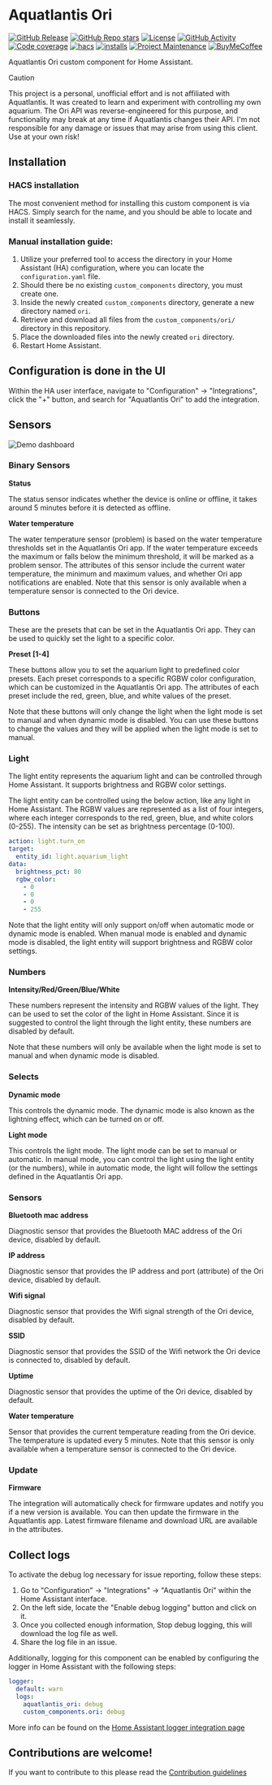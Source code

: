 # Aquatlantis Ori

[![GitHub Release][releases-shield]][releases]
[![GitHub Repo stars][stars-shield]][stars]
[![License][license-shield]](LICENSE)
[![GitHub Activity][commits-shield]][commits]
[![Code coverage][codecov-shield]][codecov]
[![hacs][hacs-shield]][hacs]
[![installs][hacs-installs-shield]][ha-active-installation-badges]
[![Project Maintenance][maintenance-shield]][maintainer]
[![BuyMeCoffee][buymecoffeebadge]][buymecoffee]

Aquatlantis Ori custom component for Home Assistant.

> [!CAUTION]
> This project is a personal, unofficial effort and is not affiliated with Aquatlantis. It was created to learn and experiment with controlling my own aquarium.
> The Ori API was reverse-engineered for this purpose, and functionality may break at any time if Aquatlantis changes their API.
> I'm not responsible for any damage or issues that may arise from using this client. Use at your own risk!

## Installation

### HACS installation

The most convenient method for installing this custom component is via HACS. Simply search for the name, and you should be able to locate and install it seamlessly.

### Manual installation guide:

1. Utilize your preferred tool to access the directory in your Home Assistant (HA) configuration, where you can locate the `configuration.yaml` file.
2. Should there be no existing `custom_components` directory, you must create one.
3. Inside the newly created `custom_components` directory, generate a new directory named `ori`.
4. Retrieve and download all files from the `custom_components/ori/` directory in this repository.
5. Place the downloaded files into the newly created `ori` directory.
6. Restart Home Assistant.

## Configuration is done in the UI

Within the HA user interface, navigate to "Configuration" -> "Integrations", click the "+" button, and search for "Aquatlantis Ori" to add the integration.

## Sensors

![Demo dashboard](/img/demo_dashboard.png)

### Binary Sensors

**Status**

The status sensor indicates whether the device is online or offline, it takes around 5 minutes before it is detected as offline.

**Water temperature**

The water temperature sensor (problem) is based on the water temperature thresholds set in the Aquatlantis Ori app. If the water temperature exceeds the maximum or falls below the minimum threshold, it will be marked as a problem sensor. The attributes of this sensor include the current water temperature, the minimum and maximum values, and whether Ori app notifications are enabled. Note that this sensor is only available when a temperature sensor is connected to the Ori device.

### Buttons

These are the presets that can be set in the Aquatlantis Ori app. They can be used to quickly set the light to a specific color.

**Preset [1-4]**

These buttons allow you to set the aquarium light to predefined color presets. Each preset corresponds to a specific RGBW color configuration, which can be customized in the Aquatlantis Ori app. The attributes of each preset include the red, green, blue, and white values of the preset.

Note that these buttons will only change the light when the light mode is set to manual and when dynamic mode is disabled. You can use these buttons to change the values and they will be applied when the light mode is set to manual.

### Light

The light entity represents the aquarium light and can be controlled through Home Assistant. It supports brightness and RGBW color settings.

The light entity can be controlled using the below action, like any light in Home Assistant. The RGBW values are represented as a list of four integers, where each integer corresponds to the red, green, blue, and white colors (0-255). The intensity can be set as brightness percentage (0-100).

```yaml
action: light.turn_on
target:
  entity_id: light.aquarium_light
data:
  brightness_pct: 80
  rgbw_color:
    - 0
    - 0
    - 0
    - 255
```

Note that the light entity will only support on/off when automatic mode or dynamic mode is enabled. When manual mode is enabled and dynamic mode is disabled, the light entity will support brightness and RGBW color settings.

### Numbers

**Intensity/Red/Green/Blue/White**

These numbers represent the intensity and RGBW values of the light. They can be used to set the color of the light in Home Assistant.
Since it is suggested to control the light through the light entity, these numbers are disabled by default.

Note that these numbers will only be available when the light mode is set to manual and when dynamic mode is disabled.

### Selects

**Dynamic mode**

This controls the dynamic mode. The dynamic mode is also known as the lightning effect, which can be turned on or off.

**Light mode**

This controls the light mode. The light mode can be set to manual or automatic. In manual mode, you can control the light using the light entity (or the numbers), while in automatic mode, the light will follow the settings defined in the Aquatlantis Ori app.

### Sensors

**Bluetooth mac address**

Diagnostic sensor that provides the Bluetooth MAC address of the Ori device, disabled by default.

**IP address**

Diagnostic sensor that provides the IP address and port (attribute) of the Ori device, disabled by default.

**Wifi signal**

Diagnostic sensor that provides the Wifi signal strength of the Ori device, disabled by default.

**SSID**

Diagnostic sensor that provides the SSID of the Wifi network the Ori device is connected to, disabled by default.

**Uptime**

Diagnostic sensor that provides the uptime of the Ori device, disabled by default.

**Water temperature**

Sensor that provides the current temperature reading from the Ori device. The temperature is updated every 5 minutes. Note that this sensor is only available when a temperature sensor is connected to the Ori device.

### Update

**Firmware**

The integration will automatically check for firmware updates and notify you if a new version is available. You can then update the firmware in the Aquatlantis app. Latest firmware filename and download URL are available in the attributes.

## Collect logs

To activate the debug log necessary for issue reporting, follow these steps:

1. Go to "Configuration" -> "Integrations" -> "Aquatlantis Ori" within the Home Assistant interface.
2. On the left side, locate the "Enable debug logging" button and click on it.
3. Once you collected enough information, Stop debug logging, this will download the log file as well.
4. Share the log file in an issue.

Additionally, logging for this component can be enabled by configuring the logger in Home Assistant with the following steps:

```yaml
logger:
  default: warn
  logs:
    aquatlantis_ori: debug
    custom_components.ori: debug
```

More info can be found on the [Home Assistant logger integration page](https://www.home-assistant.io/integrations/logger)

## Contributions are welcome!

If you want to contribute to this please read the [Contribution guidelines](CONTRIBUTING.md)

[buymecoffee]: https://www.buymeacoffee.com/golles
[buymecoffeebadge]: https://img.shields.io/badge/buy%20me%20a%20coffee-donate-yellow.svg?style=for-the-badge
[codecov]: https://app.codecov.io/gh/golles/ha-aquatlantis-ori
[codecov-shield]: https://img.shields.io/codecov/c/github/golles/ha-aquatlantis-ori?style=for-the-badge
[commits-shield]: https://img.shields.io/github/commit-activity/y/golles/ha-aquatlantis-ori.svg?style=for-the-badge
[commits]: https://github.com/golles/ha-aquatlantis-ori/commits/main
[hacs]: https://github.com/custom-components/hacs
[hacs-shield]: https://img.shields.io/badge/HACS-Default-orange.svg?style=for-the-badge
[ha-active-installation-badges]: https://github.com/golles/ha-active-installation-badges
[hacs-installs-shield]: https://raw.githubusercontent.com/golles/ha-active-installation-badges/main/badges/ori.svg
[license-shield]: https://img.shields.io/github/license/golles/ha-aquatlantis-ori.svg?style=for-the-badge
[maintainer]: https://github.com/golles
[maintenance-shield]: https://img.shields.io/badge/maintainer-golles-blue.svg?style=for-the-badge
[releases-shield]: https://img.shields.io/github/release/golles/ha-aquatlantis-ori.svg?style=for-the-badge
[releases]: https://github.com/golles/ha-aquatlantis-ori/releases
[stars-shield]: https://img.shields.io/github/stars/golles/ha-aquatlantis-ori?style=for-the-badge
[stars]: https://github.com/golles/ha-aquatlantis-ori/stargazers
